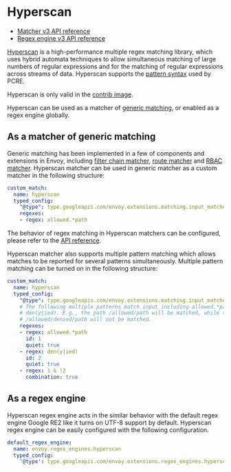 # Hyperscan

- [Matcher v3 API reference](https://www.envoyproxy.io/docs/envoy/latest/api-v3/extensions/matching/input_matchers/hyperscan/v3alpha/hyperscan.proto)
- [Regex engine v3 API reference](https://www.envoyproxy.io/docs/envoy/latest/api-v3/extensions/regex_engines/hyperscan/v3alpha/hyperscan.proto.html)

[Hyperscan](https://github.com/intel/hyperscan) is a high-performance multiple regex matching library, which uses
hybrid automata techniques to allow simultaneous matching of large numbers of regular expressions and for the matching
of regular expressions across streams of data. Hyperscan supports the
[pattern syntax](https://intel.github.io/hyperscan/dev-reference/compilation.html#pattern-support) used by PCRE.

Hyperscan is only valid in the
[contrib image](https://www.envoyproxy.io/docs/envoy/latest/start/install#install-contrib).

Hyperscan can be used as a matcher of
[generic matching](https://www.envoyproxy.io/docs/envoy/latest/intro/arch_overview/advanced/matching/matching), or
enabled as a regex engine globally.

## As a matcher of generic matching

Generic matching has been implemented in a few of components and extensions in Envoy, including
[filter chain matcher](https://www.envoyproxy.io/docs/envoy/latest/api-v3/config/listener/v3/listener.proto.html#envoy-v3-api-field-config-listener-v3-listener-filter-chain-matcher),
[route matcher](https://www.envoyproxy.io/docs/envoy/latest/api-v3/config/route/v3/route_components.proto.html#envoy-v3-api-field-config-route-v3-virtualhost-matcher) and
[RBAC matcher](https://www.envoyproxy.io/docs/envoy/latest/api-v3/extensions/filters/http/rbac/v3/rbac.proto.html#envoy-v3-api-field-extensions-filters-http-rbac-v3-rbac-matcher).
Hyperscan matcher can be used in generic matcher as a custom matcher in the following structure:

```yaml
custom_match:
  name: hyperscan
  typed_config:
    "@type": type.googleapis.com/envoy.extensions.matching.input_matchers.hyperscan.v3alpha.Hyperscan
    regexes:
    - regex: allowed.*path
```

The behavior of regex matching in Hyperscan matchers can be configured, please refer to the
[API reference](https://www.envoyproxy.io/docs/envoy/latest/api-v3/extensions/matching/input_matchers/hyperscan/v3alpha/hyperscan.proto.html#envoy-v3-api-msg-extensions-matching-input-matchers-hyperscan-v3alpha-hyperscan-regex).

Hyperscan matcher also supports multiple pattern matching which allows matches to be reported for several patterns
simultaneously. Multiple pattern matching can be turned on in the following structure:

```yaml
custom_match:
  name: hyperscan
  typed_config:
    "@type": type.googleapis.com/envoy.extensions.matching.input_matchers.hyperscan.v3alpha.Hyperscan
    # The following multiple patterns match input including allowed.*path and excluding
    # den(y|ied). E.g., the path /allowed/path will be matched, while the path
    # /allowed/denied/path will not be matched.
    regexes:
    - regex: allowed.*path
      id: 1
      quiet: true
    - regex: den(y|ied)
      id: 2
      quiet: true
    - regex: 1 & !2
      combination: true
```

## As a regex engine

Hyperscan regex engine acts in the similar behavior with the default regex engine Google RE2 like it turns on UTF-8
support by default. Hyperscan regex engine can be easily configured with the following configuration.

```yaml
default_regex_engine:
  name: envoy.regex_engines.hyperscan
  typed_config:
    '@type': type.googleapis.com/envoy.extensions.regex_engines.hyperscan.v3alpha.Hyperscan
```
